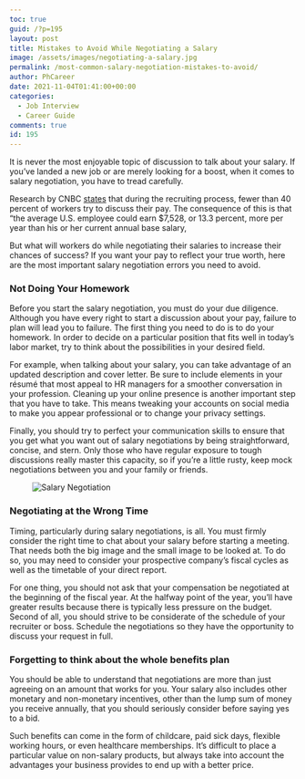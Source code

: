 ```yaml
---
toc: true
guid: /?p=195
layout: post
title: Mistakes to Avoid While Negotiating a Salary
image: /assets/images/negotiating-a-salary.jpg
permalink: /most-common-salary-negotiation-mistakes-to-avoid/
author: PhCareer
date: 2021-11-04T01:41:00+00:00
categories:
  - Job Interview
  - Career Guide
comments: true
id: 195
---
```

It is never the most enjoyable topic of discussion to talk about your salary. If you&#8217;ve landed a new job or are merely looking for a boost, when it comes to salary negotiation, you have to tread carefully.

Research by CNBC [states](https://www.cnbc.com/2018/02/08/only-39-percent-of-workers-negotiated-their-salary-at-their-last-job-offer.html) that during the recruiting process, fewer than 40 percent of workers try to discuss their pay. The consequence of this is that &#8220;the average U.S. employee could earn $7,528, or 13.3 percent, more per year than his or her current annual base salary,

But what will workers do while negotiating their salaries to increase their chances of success? If you want your pay to reflect your true worth, here are the most important salary negotiation errors you need to avoid.

 

### Not Doing Your Homework

Before you start the salary negotiation, you must do your due diligence. Although you have every right to start a discussion about your pay, failure to plan will lead you to failure. The first thing you need to do is to do your homework. In order to decide on a particular position that fits well in today&#8217;s labor market, try to think about the possibilities in your desired field.

For example, when talking about your salary, you can take advantage of an updated description and cover letter. Be sure to include elements in your résumé that most appeal to HR managers  for a smoother conversation in your profession. Cleaning up your online presence is another important step that you have to take. This means tweaking your accounts on social media to make you appear professional or to change your privacy settings.

Finally, you should try to perfect your communication skills to ensure that you get what you want out of salary negotiations by being straightforward, concise, and stern. Only those who have regular exposure to tough discussions really master this capacity, so if you&#8217;re a little rusty, keep mock negotiations between you and your family or friends.

 

<div class="wp-block-image">
  <figure class="aligncenter size-large"><img loading="lazy" width="1024" height="468" src="/wp-content/uploads/2021/01/Salary-Negotiation-1024x468.jpg" alt=" Salary Negotiation " class="wp-image-1020" srcset="/wp-content/uploads/2021/01/Salary-Negotiation-1024x468.jpg 1024w, /wp-content/uploads/2021/01/Salary-Negotiation-300x137.jpg 300w, /wp-content/uploads/2021/01/Salary-Negotiation-768x351.jpg 768w, /wp-content/uploads/2021/01/Salary-Negotiation.jpg 1200w" sizes="(max-width: 1024px) 100vw, 1024px" /></figure>
</div>

 
### Negotiating at the Wrong Time

Timing, particularly during salary negotiations, is all. You must firmly consider the right time to chat about your salary before starting a meeting. That needs both the big image and the small image to be looked at. To do so, you may need to consider your prospective company&#8217;s fiscal cycles as well as the timetable of your direct report.

For one thing, you should not ask that your compensation be negotiated at the beginning of the fiscal year. At the halfway point of the year, you&#8217;ll have greater results because there is typically less pressure on the budget. Second of all, you should strive to be considerate of the schedule of your recruiter or boss. Schedule the negotiations so they have the opportunity to discuss your request in full.

 

### Forgetting to think about the whole benefits plan

You should be able to understand that negotiations are more than just agreeing on an amount that works for you. Your salary also includes other monetary and non-monetary incentives, other than the lump sum of money you receive annually, that you should seriously consider before saying yes to a bid.

Such benefits can come in the form of childcare, paid sick days, flexible working hours, or even healthcare memberships. It&#8217;s difficult to place a particular value on non-salary products, but always take into account the advantages your business provides to end up with a better price.

 
 